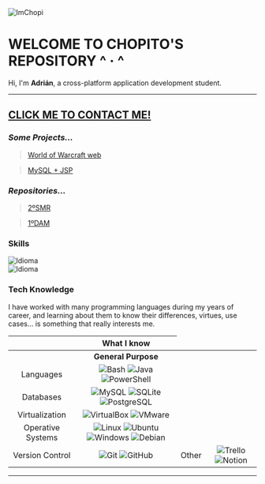 <img src="https://komarev.com/ghpvc/?username=ImChopi" alt="ImChopi"/>

# WELCOME TO CHOPITO'S REPOSITORY ^ · ^
<div>
      <p align="left">
         Hi, I'm <b>Adrián</b>, a cross-platform application development student.</b>
      <br>
      </p>
</div>

---
 [CLICK ME TO CONTACT ME!](https://chopito.vercel.app/)
---
### _Some Projects..._

> [World of Warcraft web](https://github.com/ImChopi/1DAM/tree/main/HTML_CSS_JS/Project_Final-WorldOfWarcraft_web)

> [MySQL + JSP](https://github.com/ImChopi/1DAM/tree/main/JSP/Project_Final-MySQL_JSP/mysqlCRUD)

### _Repositories..._

> [2ºSMR](https://github.com/ImChopi/2SMR)

> [1ºDAM](https://github.com/ImChopi/1DAM)

### Skills
<div align="left">
        <img src="https://img.shields.io/badge/Nat-🇪🇸-%23aaaaaa.svg?style=flat" alt="Idioma"/>
        <br>
        <img src="https://img.shields.io/badge/B1-🇬🇧-%23aaaaaa.svg?style=flat" alt="Idioma"/>
</div>

### Tech Knowledge
<div align="center">
    <p align="left">
        I have worked with many programming languages during my years of career, and learning about them to know their differences, virtues, use cases... is something that really interests me.
    </p>
</div>

<table align="center">
    <thead align="center">
        <tr>
            <th></th>
            <th>What I know</th>
        </tr>
    </thead>
    <tbody align="center">
        <tr>
            <td> <!-- Empty --> </td>
            <td colspan=1>
                <b>General Purpose</b>
            </td>
        </tr>
        <tr>
            <td>Languages</td>
            <td>
                <img src="https://img.shields.io/badge/Bash-%23121011.svg?style=flat&logo=gnu-bash&logoColor=white" alt="Bash">
                <img src="https://img.shields.io/badge/Java-%23DD4F39.svg?style=flat&logo=oracle&logoColor=white" alt="Java">
                <img src="https://img.shields.io/badge/PowerShell-%235391FE.svg?style=flat&logo=powershell&logoColor=white" alt="PowerShell">
            </td>
        </tr>
        <tr>
            <td>Databases</td>
            <td>
                <img src="https://img.shields.io/badge/MySQL-%2300f.svg?style=flat&logo=mysql&logoColor=white" alt="MySQL">
                <img src="https://img.shields.io/badge/SQLite-%2307405e.svg?style=flat&logo=sqlite&logoColor=white" alt="SQLite">
                <img src="https://img.shields.io/badge/PostgreSQL-%23316192.svg?style=flat&logo=postgresql&logoColor=white" alt="PostgreSQL">
            </td>
        </tr>
        <tr>
            <td>Virtualization</td>
            <td>
                <img src="https://img.shields.io/badge/VirtualBox-%23183A61.svg?style=flat&logo=virtualbox&logoColor=white" alt="VirtualBox">
                <img src="https://img.shields.io/badge/VMware-%23607078.svg?style=flat&logo=vmware&logoColor=white" alt="VMware">
            </td>
        <tr>
            <td>Operative Systems</td>
            <td>
                <img src="https://img.shields.io/badge/Linux-%23FCC624.svg?style=flat&logo=linux&logoColor=black" alt="Linux">
                <img src="https://img.shields.io/badge/Ubuntu-E95420?style=flat&logo=ubuntu&logoColor=white" alt="Ubuntu">
                <img src="https://img.shields.io/badge/Windows-0078D6?style=flat&logo=windows&logoColor=white" alt="Windows">
                <img src="https://img.shields.io/badge/Debian-%23A81D33.svg?style=flat&logo=debian&logoColor=white" alt="Debian">
            </td>
        </tr>
        <tr>
            <td>Version Control</td>
            <td>
                <img src="https://img.shields.io/badge/Git-%23F05032.svg?style=flat&logo=git&logoColor=white" alt="Git">
                <img src="https://img.shields.io/badge/GitHub-%23121011.svg?style=flat&logo=github&logoColor=white" alt="GitHub">
            <td>Other</td>
            <td>
                <img src="https://img.shields.io/badge/Trello-%23026AA7.svg?style=flat&logo=Trello&logoColor=white" alt="Trello">
                <img src="https://img.shields.io/badge/Notion-%23FFFFFF.svg?style=flat&logo=notion&logoColor=black" alt="Notion">
            </td>
        </tr>
    </tbody>
</table>

---
